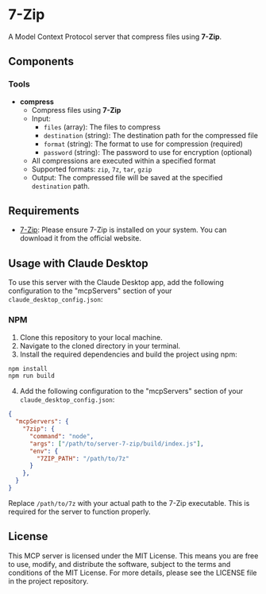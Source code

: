 # 7-Zip

A Model Context Protocol server that compress files using **7-Zip**. 

## Components

### Tools

- **compress**
  - Compress files using **7-Zip**
  - Input:
    - `files` (array): The files to compress
    - `destination` (string): The destination path for the compressed file
    - `format` (string): The format to use for compression (required)
    - `password` (string): The password to use for encryption (optional)
  - All compressions are executed within a specified format
  - Supported formats: `zip`, `7z`, `tar`, `gzip`
  - Output: The compressed file will be saved at the specified `destination` path.

## Requirements

- [7-Zip](https://www.7-zip.org/): Please ensure 7-Zip is installed on your system. You can download it from the official website.


## Usage with Claude Desktop

To use this server with the Claude Desktop app, add the following configuration to the "mcpServers" section of your `claude_desktop_config.json`:


### NPM


1. Clone this repository to your local machine.
2. Navigate to the cloned directory in your terminal.
3. Install the required dependencies and build the project using npm:

```sh
npm install
npm run build
```

4. Add the following configuration to the "mcpServers" section of your `claude_desktop_config.json`:

```json
{
  "mcpServers": {
    "7zip": {
      "command": "node",
      "args": ["/path/to/server-7-zip/build/index.js"],
      "env": {
        "7ZIP_PATH": "/path/to/7z"
      }
    },
  }
}

```


Replace `/path/to/7z` with your actual path to the 7-Zip executable. This is required for the server to function properly.

## License

This MCP server is licensed under the MIT License. This means you are free to use, modify, and distribute the software, subject to the terms and conditions of the MIT License. For more details, please see the LICENSE file in the project repository.